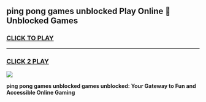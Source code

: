 
## ping pong games unblocked Play Online 👋 Unblocked Games
<h3>
<a href="https://premium.freeplayer.one?title=ping_pong_games_unblocked&ref=19F">CLICK TO PLAY</a></h3>
<hr>

<h3>
<a href="https://premium.freeplayer.one?title=ping_pong_games_unblocked&ref=19F">CLICK 2 PLAY</a>
  
</h3>

<a href="https://premium.freeplayer.one?title=ping_pong_games_unblocked&ref=19F"><img src="https://clearcache.store/games.png"></a>


**ping pong games unblocked games unblocked: Your Gateway to Fun and Accessible Online Gaming**
